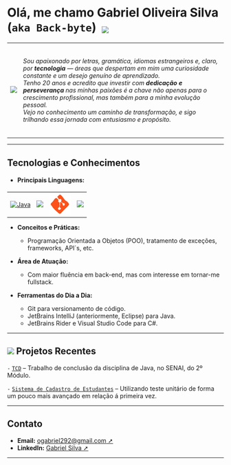   <h1>
  Olá, me chamo Gabriel Oliveira Silva (<code>aka Back-byte</code>) <img src="https://em-content.zobj.net/source/microsoft-teams/363/waving-hand_1f44b.png" width="40" style="vertical-align: -4px; margin: 0 6px;">
  </h1> 

<table>
  <tr>
    <td>
      <img src="https://media3.giphy.com/media/v1.Y2lkPTc5MGI3NjExN3EybnRkeDV1MDNpaXgxa3htdHFjb3NmeHFnNTFuZTNncnprZWwzNCZlcD12MV9pbnRlcm5hbF9naWZfYnlfaWQmY3Q9Zw/qgQUggAC3Pfv687qPC/giphy.gif">
    </td>
    <td>
      <p> 
        <br><i>Sou apaixonado por letras, gramática, idiomas estrangeiros e, claro, por <strong>tecnologia</strong> — áreas que despertam em mim uma curiosidade constante e um desejo genuíno de aprendizado.<br>
        Tenho 20 anos e acredito que investir com <strong>dedicação e perseverança</strong> nas minhas paixões é a chave não apenas para o crescimento profissional, mas também para a minha evolução pessoal. <br>
        Vejo no conhecimento um caminho de transformação, e sigo trilhando essa jornada com entusiasmo e propósito.<br><br></i>
      </p>
    </td>
  </tr>
</table>

---

<h2> Tecnologias e Conhecimentos </h2>

- <h4> <strong><span title = "Clique em qualquer uma delas para ser redirecionada ao repositório.">Principais Linguagens:</span></strong> </h4>
<table>
  <tr>
    <td>
    <a href = "https://github.com/gabriel-oliv-silva/Java-Passos"> <img src = "https://img.icons8.com/?size=48&id=GPfHz0SM85FX&format=gif" width = "50" alt="Java"> 
    </a>
      </td>
    <td>
<a href = "https://github.com/gabriel-oliv-silva/Csharp-Passos"> <img src = "https://camo.githubusercontent.com/54cacc87dfb9ab3c77cec229d4781703f38cc5ff905df27ca3686e0a9a90a4d4/68747470733a2f2f6d69722d73332d63646e2d63662e626568616e63652e6e65742f70726f6a6563745f6d6f64756c65732f6d61785f313230302f36323263613035323037313736312e353930333465373461626233362e676966" width="67"> 
</a>
</td>
    
<td> 
<img src = "https://github.com/gabriel-oliv-silva/gabriel-oliv-silva/blob/main/assets/git%20(2).gif" width = "50">
</td>
<td>
  <a href = "https://github.com/gabriel-oliv-silva/FrontEnd-Passos"> <img src= "https://camo.githubusercontent.com/e1784ce9f67450bbb344206d1e05579cf4c835b6e84add8e63d1c19b072e7aab/68747470733a2f2f6d69726f2e6d656469756d2e636f6d2f6d61782f313236302f312a2d744f6c644562666a696a786e3956715a65554c71672e676966" width = "50"> </a>
</td>
</tr>
</table>

- **Conceitos e Práticas:**  
  - Programação Orientada a Objetos (POO), tratamento de exceções, frameworks, <span title="Estudando, fora do curso, práticas alheias como inglês técnico.">API`s, etc.</span>

- **Área de Atuação:**  
  - Com maior fluência em back-end, mas com interesse em tornar-me fullstack.

- **Ferramentas do Dia a Dia:**  
  - Git para versionamento de código.
  - JetBrains IntelliJ (anteriormente, Eclipse) para Java.
  - JetBrains Rider e Visual Studio Code para C#.
    
---

<h2> <img src="https://static.wikia.nocookie.net/minecraft_gamepedia/images/7/7e/Soul_Fire_JE1.gif/revision/latest?cb=20200325183949" width="25"> Projetos Recentes </h2>

<code>-</code> <a href = https://github.com/gabriel-oliv-silva/Java-Passos/tree/main/TCD> <code>TCD</code></a> – Trabalho de conclusão da disciplina de Java, no SENAI, do 2º Módulo.

<code>-</code> <a href = https://github.com/gabriel-oliv-silva/Java-Passos/tree/main/Sistema%20de%20Cadastro%20de%20Estudante> <code>Sistema de Cadastro de Estudantes</code></a> – Utilizando teste unitário de forma um pouco mais avançado em relação á primeira vez.

---

<h2> Contato </h2>

- **Email:** [ogabriel292@gmail.com ➚](mailto:ogabriel292@gmail.com)
- **LinkedIn:** [Gabriel Silva ➚](https://www.linkedin.com/in/gabriel-silva-b39901185/)

---

<!--
Atualize esse README conforme o seu progresso e novos projetos. Mantenha sempre essa página alinhada com sua trajetória e as novidades do mundo da tecnologia!
-->
